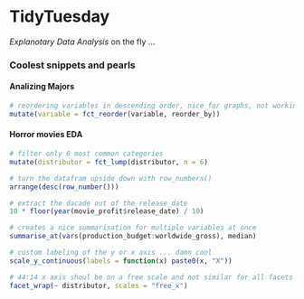 # TidyTuesday

*Explanotary Data Analysis* on the fly ... 

### Coolest snippets and pearls


#### Analizing Majors

```r
# reordering variables in descending order, nice for graphs, not working if NAs are present
mutate(variable = fct_reorder(variable, reorder_by))
```

#### Horror movies EDA

```r
# filter only 6 most common categories
mutate(distributor = fct_lump(distributor, n = 6)
```

```r
# turn the datafram upside down with row_numbers()
arrange(desc(row_number()))
```

```r
# extract the dacade out of the release_date
10 * floor(year(movie_profit$release_date) / 10)
```

```r
# creates a nice summarisation for multiple variables at once
summarise_at(vars(production_budget:worldwide_gross), median)
```

```r
# custom labeling of the y or x axis ... damn cool 
scale_y_continuous(labels = function(x) paste0(x, "X"))
```

```r
# 44:14 x axis shoul be on a free scale and not similar for all facets
facet_wrap(~ distributor, scales = "free_x")
```
